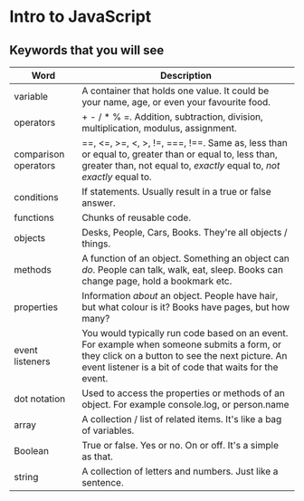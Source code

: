 # Intro to JavaScript

## Keywords that you will see

Word | Description
---- | -----------
variable | A container that holds one value. It could be your name, age, or even your favourite food.
operators | + - / * % =. Addition, subtraction, division, multiplication, modulus, assignment. 
comparison operators | ==, <=, >=, <, >, !=, ===, !==. Same as, less than or equal to, greater than or equal to, less than, greater than, not equal to, *exactly* equal to, *not exactly* equal to.
conditions | If statements. Usually result in a true or false answer.
functions | Chunks of reusable code.
objects | Desks, People, Cars, Books. They're all objects / things.
methods | A function of an object. Something an object can *do*. People can talk, walk, eat, sleep. Books can change page, hold a bookmark etc.
properties | Information *about* an object. People have hair, but what colour is it? Books have pages, but how many?
event listeners | You would typically run code based on an event. For example when someone submits a form, or they click on a button to see the next picture. An event listener is a bit of code that waits for the event.
dot notation | Used to access the properties or methods of an object. For example console.log, or person.name
array | A collection / list of related items. It's like a bag of variables.
Boolean | True or false. Yes or no. On or off. It's a simple as that.
string | A collection of letters and numbers. Just like a sentence.